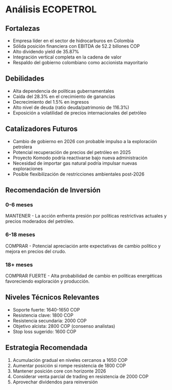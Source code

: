 # Análisis ECOPETROL

## Fortalezas

- Empresa líder en el sector de hidrocarburos en Colombia
- Sólida posición financiera con EBITDA de 52.2 billones COP
- Alto dividendo yield de 35.87%
- Integración vertical completa en la cadena de valor
- Respaldo del gobierno colombiano como accionista mayoritario

## Debilidades

- Alta dependencia de políticas gubernamentales
- Caída del 28.3% en el crecimiento de ganancias
- Decrecimiento del 1.5% en ingresos
- Alto nivel de deuda (ratio deuda/patrimonio de 116.3%)
- Exposición a volatilidad de precios internacionales del petróleo

## Catalizadores Futuros

- Cambio de gobierno en 2026 con probable impulso a la exploración petrolera
- Potencial recuperación de precios del petróleo en 2025
- Proyecto Komodo podría reactivarse bajo nueva administración
- Necesidad de importar gas natural podría impulsar nuevas exploraciones
- Posible flexibilización de restricciones ambientales post-2026

## Recomendación de Inversión

### 0-6 meses

MANTENER - La acción enfrenta presión por políticas restrictivas actuales y precios moderados del petróleo.

### 6-18 meses

COMPRAR - Potencial apreciación ante expectativas de cambio político y mejora en precios del crudo.

### 18+ meses

COMPRAR FUERTE - Alta probabilidad de cambio en políticas energéticas favoreciendo exploración y producción.

## Niveles Técnicos Relevantes

- Soporte fuerte: 1640-1650 COP
- Resistencia clave: 1800 COP
- Resistencia secundaria: 2000 COP
- Objetivo alcista: 2800 COP (consenso analistas)
- Stop loss sugerido: 1600 COP

## Estrategia Recomendada

1. Acumulación gradual en niveles cercanos a 1650 COP
2. Aumentar posición si rompe resistencia de 1800 COP
3. Mantener posición core con horizonte 2026
4. Considerar venta parcial de trading en resistencia de 2000 COP
5. Aprovechar dividendos para reinversión
